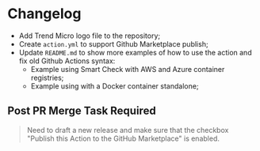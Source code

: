 # Changelog

- Add Trend Micro logo file to the repository;
-  Create ```action.yml``` to support Github Marketplace publish;
- Update ```README.md``` to show more examples of how to use the action and fix old Github Actions syntax:
   - Example using Smart Check with AWS and Azure container registries;
   - Example using with a Docker container standalone;

## Post PR Merge Task Required

> Need to draft a new release and make sure that the checkbox "Publish this Action to the GitHub Marketplace" is enabled.
